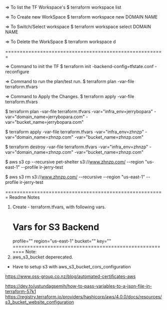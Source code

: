 => To list the TF Workspace's 
$ terraform workspace list

=> To Create new WorkSpace
$ terraform workspace new DOMAIN NAME

=> To Switch/Select workspace
$ terraform workspace select DOMAIN NAME

=> To Delete the WorkSpace
$ terraform workspace d

=======================================================

=> Command to init the TF
$ terraform init -backend-config=tfstate.conf -reconfigure

=> Command to run the plan/test run.
$ terraform plan -var-file terraform.tfvars

=> Command to Apply the Changes.
$ terraform apply -var-file terraform.tfvars 

$ terraform plan -var-file terraform.tfvars -var="infra_env=jerrybopara" -var="domain_name=jerrybopara.com" -var="bucket_name=jerrybopara.com"

$ terraform apply -var-file terraform.tfvars -var="infra_env=zhnzp" -var="domain_name=zhnzp.com" -var="bucket_name=zhnzp.com"

$ terraform destroy -var-file terraform.tfvars -var="infra_env=zhnzp" -var="domain_name=zhnzp.com" -var="bucket_name=zhnzp.com"


$ aws s3 cp --recursive pet-shelter s3://www.zhnzp.com/ --region "us-east-1" --profile ir-jerry-test

$ aws s3 rm s3://www.zhnzp.com/ --recursive --region "us-east-1" --profile ir-jerry-test

=======================================================
Readme Notes 
1) Create - terraform.tfvars, with following vars.
    # Vars for S3 Backend 
    profile=""
    region="us-east-1"
    bucket=""
    key=""
=======================================================
Note:
1) aws_s3_bucket deperecated.
  - Have to setup s3 with aws_s3_bucket_cors_configuration

https://www.oss-group.co.nz/blog/automated-certificates-aws


https://dev.to/ustundagsemih/how-to-pass-variables-to-a-json-file-in-terraform-57k1
https://registry.terraform.io/providers/hashicorp/aws/4.0.0/docs/resources/s3_bucket_website_configuration
